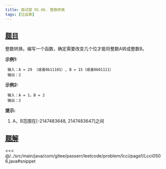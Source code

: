 ```yaml
---
title: 面试题 05.06. 整数转换
tags: [位运算]
---
```



## [题目](https://leetcode.cn/problems/convert-integer-lcci/)
整数转换。编写一个函数，确定需要改变几个位才能将整数A转成整数B。

**示例1:**

```
 输入：A = 29 （或者0b11101）, B = 15（或者0b01111）
 输出：2
```

**示例2:**

```
 输入：A = 1，B = 2
 输出：2
```

**提示:**

1. A，B范围在\[-2147483648, 2147483647\]之间


## [题解](https://github.com/PasseRR/JavaLeetCode/blob/master/src/main/java/com/gitee/passerr/leetcode/problem/lcci/page1/Lcci0506.java)

<<< @/../src/main/java/com/gitee/passerr/leetcode/problem/lcci/page1/Lcci0506.java#snippet
